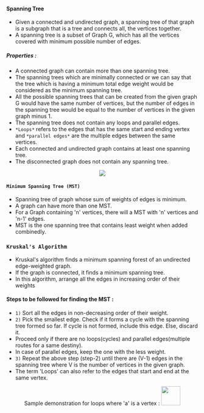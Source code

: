 #### Spanning Tree
- Given a connected and undirected graph, a spanning tree of that graph is a subgraph that is a tree and connects all, the vertices together.
- A spanning tree is a subset of Graph G, which has all the vertices covered with minimum possible number of edges.
##### Properties :
- A connected graph can contain more than one spanning tree.
-  The spanning trees which are minimally connected or we can say that the tree which is having a minimum total edge weight would be considered as the minimum spanning tree.
- All the possible spanning trees that can be created from the given graph G would have the same number of vertices, but the number of edges in the spanning tree would be equal to the number of vertices in the given graph minus 1.
- The spanning tree does not contain any loops and parallel edges.
- `*Loops*` refers to the edges that has the same start and ending vertex and `*parallel edges*` are the multiple edges between the same vertices.
- Each connected and undirected graph contains at least one spanning tree.
- The disconnected graph does not contain any spanning tree.

<p align="center">
<img src="https://i2.wp.com/algorithms.tutorialhorizon.com/files/2018/05/Minimum-Spanning-Tree-basics-1.png?ssl=1" />
</p>

#### `Minimum Spanning Tree (MST)`
- Spanning tree of graph whose sum of weights of edges is minimum.
- A graph can have more than one MST.
- For a Graph containing 'n' vertices, there will a MST with 'n' vertices and 'n-1' edges.
- MST is the one spanning tree that contains least weight when added combinedly.

### `Kruskal's Algorithm`
- Kruskal's algorithm finds a minimum spanning forest of an undirected edge-weighted graph.
- If the graph is connected, it finds a minimum spanning tree.
- In this algorithm, arrange all the edges in increasing order of their weights
#### Steps to be followed for finding the MST :
- `1)` Sort all the edges in non-decreasing order of their weight.
- `2)` Pick the smallest edge. Check if it forms a cycle with the spanning tree formed so far. If cycle is not formed, include this edge. Else, discard it.
- Proceed only if there are no loops(cycles) and parallel edges(multiple routes for a same destiny).
- In case of parallel edges, keep the one with the less weight.
- `3)` Repeat the above step (step-2) until there are (V-1) edges in the spanning tree where V is the number of vertices in the given graph.
- The term 'Loops' can also refer to the edges that start and end at the same vertex.
<p align='center'>
Sample demonstration for loops where 'a' is a vertex : <img src="https://upload.wikimedia.org/wikipedia/commons/b/b4/Self-loop.png" width="50" />
</p>

